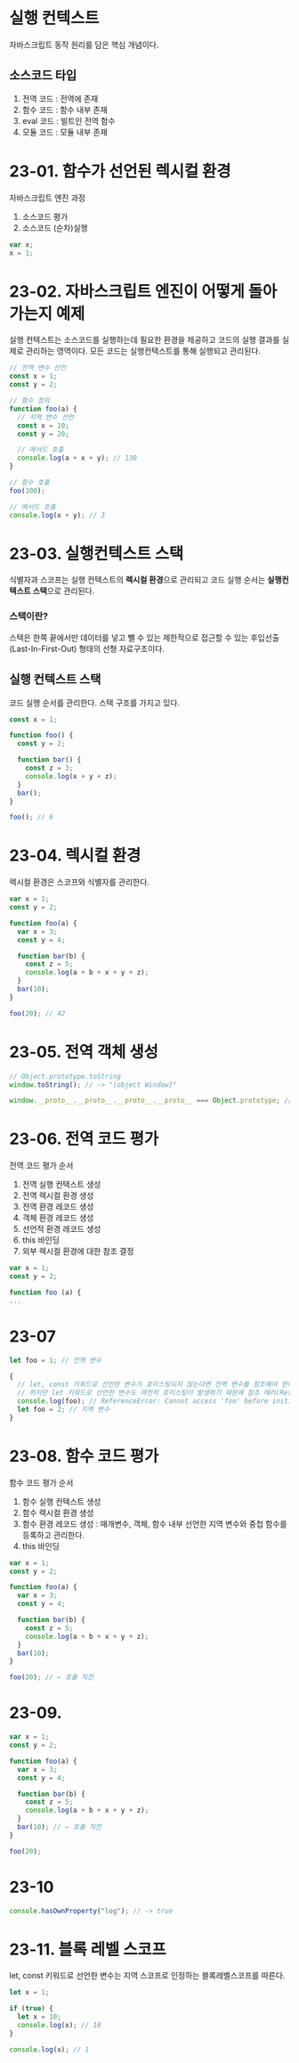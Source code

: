 # 실행 컨텍스트
자바스크립트 동작 원리를 담은 핵심 개념이다.

## 소스코드 타입
1. 전역 코드 : 전역에 존재
2. 함수 코드 : 함수 내부 존재
3. eval 코드 : 빌트인 전역 함수
4. 모듈 코드 : 모듈 내부 존재

# 23-01. 함수가 선언된 렉시컬 환경
자바스크립트 엔진 과정
1. 소스코드 평가
2. 소스코드 (순차)실행

```javascript
var x;
x = 1;
```

# 23-02. 자바스크립트 엔진이 어떻게 돌아가는지 예제
실행 컨텍스트는 소스코드를 실행하는데 필요한 환경을 제공하고 코드의 실행 결과를 실제로 관리하는 영역이다. 
모든 코드는 실행컨택스트를 통해 실행되고 관리된다. 


```javascript
// 전역 변수 선언
const x = 1;
const y = 2;

// 함수 정의
function foo(a) {
  // 지역 변수 선언
  const x = 10;
  const y = 20;

  // 메서드 호출
  console.log(a + x + y); // 130
}

// 함수 호출
foo(100);

// 메서드 호출
console.log(x + y); // 3
```

# 23-03. 실행컨텍스트 스택
식별자과 스코프는 실행 컨텍스트의 **렉시컬 환경**으로 관리되고 
코드 실행 순서는 **실행컨텍스트 스택**으로 관리된다. 

### 스택이란? 
스택은 한쪽 끝에서만 데이터를 넣고 뺄 수 있는 제한적으로 접근할 수 있는 후입선출(Last-In-First-Out) 형태의 선형 자료구조이다.

## 실행 컨텍스트 스택
코드 실행 순서를 관리한다.
스택 구조를 가지고 있다.

```javascript
const x = 1;

function foo() {
  const y = 2;

  function bar() {
    const z = 3;
    console.log(x + y + z);
  }
  bar();
}

foo(); // 6
```

# 23-04. 렉시컬 환경
렉시컬 환경은 스코프와 식별자를 관리한다.

```javascript
var x = 1;
const y = 2;

function foo(a) {
  var x = 3;
  const y = 4;

  function bar(b) {
    const z = 5;
    console.log(a + b + x + y + z);
  }
  bar(10);
}

foo(20); // 42
```

# 23-05. 전역 객체 생성

```javascript
// Object.prototype.toString
window.toString(); // -> "[object Window]"

window.__proto__.__proto__.__proto__.__proto__ === Object.prototype; // -> true
```

# 23-06. 전역 코드 평가
전역 코드 평가 순서
1. 전역 실행 컨택스트 생성
2. 전역 렉시컬 환경 생성
3. 전역 환경 레코드 생성
4. 객체 환경 레코드 생성
5. 선언적 환경 레코드 생성
6. this 바인딩
7. 외부 렉시컬 환경에 대한 참조 결정

```javascript
var x = 1;
const y = 2;

function foo (a) {
...
```

# 23-07

```javascript
let foo = 1; // 전역 변수

{
  // let, const 키워드로 선언한 변수가 호이스팅되지 않는다면 전역 변수를 참조해야 한다.
  // 하지만 let 키워드로 선언한 변수도 여전히 호이스팅이 발생하기 때문에 참조 에러(ReferenceError)가 발생한다.
  console.log(foo); // ReferenceError: Cannot access 'foo' before initialization
  let foo = 2; // 지역 변수
}
```

# 23-08. 함수 코드 평가
함수 코드 평가 순서
1. 함수 실행 컨텍스트 생성
2. 함수 렉시컬 환경 생성
3. 함수 환경 레코드 생성 : 매개변수, 객체, 함수 내부 선언한 지역 변수와 중첩 함수를 등록하고 관리한다.
4. this 바인딩

```javascript
var x = 1;
const y = 2;

function foo(a) {
  var x = 3;
  const y = 4;

  function bar(b) {
    const z = 5;
    console.log(a + b + x + y + z);
  }
  bar(10);
}

foo(20); // ← 호출 직전
```

# 23-09.

```javascript
var x = 1;
const y = 2;

function foo(a) {
  var x = 3;
  const y = 4;

  function bar(b) {
    const z = 5;
    console.log(a + b + x + y + z);
  }
  bar(10); // ← 호출 직전
}

foo(20);
```

# 23-10

```javascript
console.hasOwnProperty("log"); // -> true
```

# 23-11. 블록 레벨 스코프
let, const 키워드로 선언한 변수는 지역 스코프로 인정하는 블록레벨스코프를 따른다.

```javascript
let x = 1;

if (true) {
  let x = 10;
  console.log(x); // 10
}

console.log(x); // 1
```
